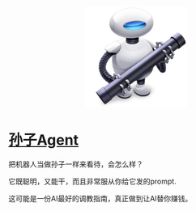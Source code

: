 <div align="center">
  <img src="./docs/img/automator-icon.png" 
  width="200"
  alt="孙子Agent">
</div>

# [孙子Agent](https://sunziagent.com "孙子Agent")

把机器人当做孙子一样来看待，会怎么样？

它既聪明，又能干，而且非常服从你给它发的prompt.

这可能是一份AI最好的调教指南，真正做到让AI替你赚钱。

